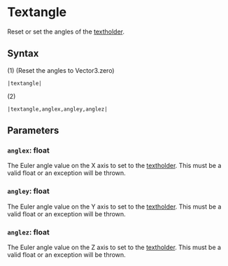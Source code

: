 # Textangle

Reset or set the angles of the [textholder](../Notable%20states.md#textholder).

## Syntax

(1) (Reset the angles to Vector3.zero)

````
|textangle|
````

(2)

````
|textangle,anglex,angley,anglez|
````

## Parameters

### `anglex`: float

The Euler angle value on the X axis to set to the [textholder](../Notable%20states.md#textholder). This must be a valid float or an exception will be thrown.

### `angley`: float

The Euler angle value on the Y axis to set to the [textholder](../Notable%20states.md#textholder). This must be a valid float or an exception will be thrown.

### `anglez`: float

The Euler angle value on the Z axis to set to the [textholder](../Notable%20states.md#textholder). This must be a valid float or an exception will be thrown.
